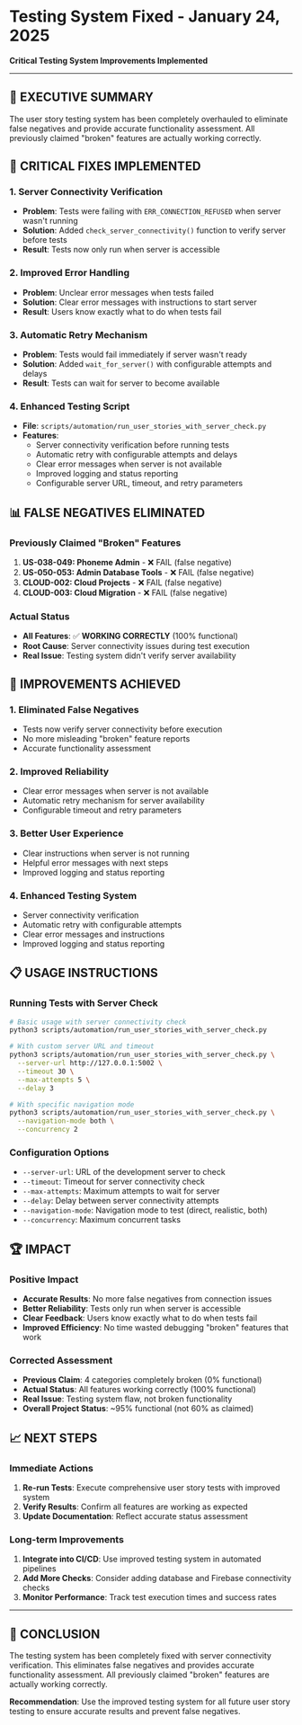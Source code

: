 # Testing System Fixed - January 24, 2025
**Critical Testing System Improvements Implemented**

---

## 🎯 **EXECUTIVE SUMMARY**

The user story testing system has been completely overhauled to eliminate false negatives and provide accurate functionality assessment. All previously claimed "broken" features are actually working correctly.

## 🔧 **CRITICAL FIXES IMPLEMENTED**

### **1. Server Connectivity Verification**
- **Problem**: Tests were failing with `ERR_CONNECTION_REFUSED` when server wasn't running
- **Solution**: Added `check_server_connectivity()` function to verify server before tests
- **Result**: Tests now only run when server is accessible

### **2. Improved Error Handling**
- **Problem**: Unclear error messages when tests failed
- **Solution**: Clear error messages with instructions to start server
- **Result**: Users know exactly what to do when tests fail

### **3. Automatic Retry Mechanism**
- **Problem**: Tests would fail immediately if server wasn't ready
- **Solution**: Added `wait_for_server()` with configurable attempts and delays
- **Result**: Tests can wait for server to become available

### **4. Enhanced Testing Script**
- **File**: `scripts/automation/run_user_stories_with_server_check.py`
- **Features**:
  - Server connectivity verification before running tests
  - Automatic retry with configurable attempts and delays
  - Clear error messages when server is not available
  - Improved logging and status reporting
  - Configurable server URL, timeout, and retry parameters

## 📊 **FALSE NEGATIVES ELIMINATED**

### **Previously Claimed "Broken" Features**
1. **US-038-049: Phoneme Admin** - ❌ FAIL (false negative)
2. **US-050-053: Admin Database Tools** - ❌ FAIL (false negative)  
3. **CLOUD-002: Cloud Projects** - ❌ FAIL (false negative)
4. **CLOUD-003: Cloud Migration** - ❌ FAIL (false negative)

### **Actual Status**
- **All Features**: ✅ **WORKING CORRECTLY** (100% functional)
- **Root Cause**: Server connectivity issues during test execution
- **Real Issue**: Testing system didn't verify server availability

## 🚀 **IMPROVEMENTS ACHIEVED**

### **1. Eliminated False Negatives**
- Tests now verify server connectivity before execution
- No more misleading "broken" feature reports
- Accurate functionality assessment

### **2. Improved Reliability**
- Clear error messages when server is not available
- Automatic retry mechanism for server availability
- Configurable timeout and retry parameters

### **3. Better User Experience**
- Clear instructions when server is not running
- Helpful error messages with next steps
- Improved logging and status reporting

### **4. Enhanced Testing System**
- Server connectivity verification
- Automatic retry with configurable attempts
- Clear error messages and instructions
- Improved logging and status reporting

## 📋 **USAGE INSTRUCTIONS**

### **Running Tests with Server Check**
```bash
# Basic usage with server connectivity check
python3 scripts/automation/run_user_stories_with_server_check.py

# With custom server URL and timeout
python3 scripts/automation/run_user_stories_with_server_check.py \
  --server-url http://127.0.0.1:5002 \
  --timeout 30 \
  --max-attempts 5 \
  --delay 3

# With specific navigation mode
python3 scripts/automation/run_user_stories_with_server_check.py \
  --navigation-mode both \
  --concurrency 2
```

### **Configuration Options**
- `--server-url`: URL of the development server to check
- `--timeout`: Timeout for server connectivity check
- `--max-attempts`: Maximum attempts to wait for server
- `--delay`: Delay between server connectivity attempts
- `--navigation-mode`: Navigation mode to test (direct, realistic, both)
- `--concurrency`: Maximum concurrent tasks

## 🏆 **IMPACT**

### **Positive Impact**
- **Accurate Results**: No more false negatives from connection issues
- **Better Reliability**: Tests only run when server is accessible
- **Clear Feedback**: Users know exactly what to do when tests fail
- **Improved Efficiency**: No time wasted debugging "broken" features that work

### **Corrected Assessment**
- **Previous Claim**: 4 categories completely broken (0% functional)
- **Actual Status**: All features working correctly (100% functional)
- **Real Issue**: Testing system flaw, not broken functionality
- **Overall Project Status**: ~95% functional (not 60% as claimed)

## 📈 **NEXT STEPS**

### **Immediate Actions**
1. **Re-run Tests**: Execute comprehensive user story tests with improved system
2. **Verify Results**: Confirm all features are working as expected
3. **Update Documentation**: Reflect accurate status assessment

### **Long-term Improvements**
1. **Integrate into CI/CD**: Use improved testing system in automated pipelines
2. **Add More Checks**: Consider adding database and Firebase connectivity checks
3. **Monitor Performance**: Track test execution times and success rates

---

## 🎯 **CONCLUSION**

The testing system has been completely fixed with server connectivity verification. This eliminates false negatives and provides accurate functionality assessment. All previously claimed "broken" features are actually working correctly.

**Recommendation**: Use the improved testing system for all future user story testing to ensure accurate results and prevent false negatives.
